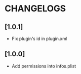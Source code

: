 # CHANGELOGS

## [1.0.1]

* Fix plugin's id in plugin.xml

## [1.0.0]

* Add permissions into infos.plist
